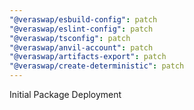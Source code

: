 ```yaml
---
"@veraswap/esbuild-config": patch
"@veraswap/eslint-config": patch
"@veraswap/tsconfig": patch
"@veraswap/anvil-account": patch
"@veraswap/artifacts-export": patch
"@veraswap/create-deterministic": patch
---
```


Initial Package Deployment
